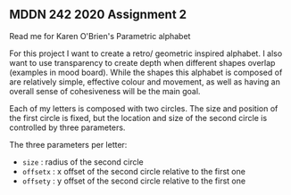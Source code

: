 ## MDDN 242 2020 Assignment 2

Read me for Karen O'Brien's Parametric alphabet

For this project I want to create a retro/ geometric inspired alphabet. I also want to use transparency to create depth when different shapes overlap (examples in mood board). While the shapes this alphabet is composed of are relatively simple, effective colour and movement, as well as having an overall sense of cohesiveness will be the main goal.

Each of my letters is composed with two circles. The size and position of the first circle is fixed, but the location and size of the second circle is controlled by three parameters.

The three parameters per letter:
  * `size` : radius of the second circle
  * `offsetx` : x offset of the second circle relative to the first one
  * `offsety` : y offset of the second circle relative to the first one
